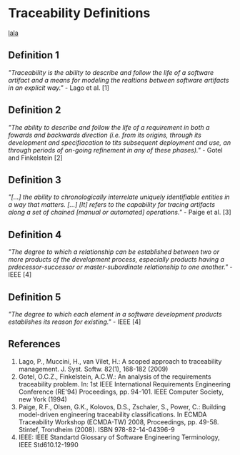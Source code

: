 # Traceability Definitions
<a href="javascript:alert('hello world')">lala</a>

## Definition 1
*"Traceability is the ability to describe and follow the life of a software artifact and a means for modeling the realtions between software artifacts in an explicit way."* - Lago et al. [1]

## Definition 2
*"The ability to describe and follow the life of a requirement in both a fowards and backwards direction (i.e. from its origins, through its development and specifiacation to tits subsequent deployment and use, an through periods of on-going refinement in any of these phases)."* - Gotel and Finkelstein [2]

## Definition 3
*"[...] the ability to chronologically interrelate uniquely identifiable entities in a way that matters. [...] [It] refers to the capability for tracing artifacts along a set of chained [manual or automated] operations."* - Paige et al. [3]

## Definition 4
*"The degree to which a relationship can be established between two or more products of the development process, especially products having a prdecessor-successor or master-subordinate relationship to one another."* - IEEE [4]

## Definition 5
*"The degree to which each element in a software development products establishes its reason for existing."* - IEEE [4]

## References
1. Lago, P., Muccini, H., van Vilet, H.: A scoped approach to traceability management. J. Syst. Softw. 82(1), 168-182 (2009)
2. Gotel, O.C.Z., Finkelstein, A.C.W.: An analysis of the requirements traceability problem. In: 1st IEEE International Requirements Engineering Conference (RE'94) Proceedings, pp. 94-101. IEEE Computer Society, new York (1994)
3. Paige, R.F., Olsen, G.K., Kolovos, D.S., Zschaler, S., Power, C.: Building model-driven engineering traceability classifications. In  ECMDA Traceability Workshop (ECMDA-TW) 2008, Proceedings, pp. 49-58. Stintef, Trondheim (2008). ISBN 978-82-14-04396-9
4. IEEE: IEEE Standartd Glossary of Software Engineering Terminology, IEEE Std610.12-1990
